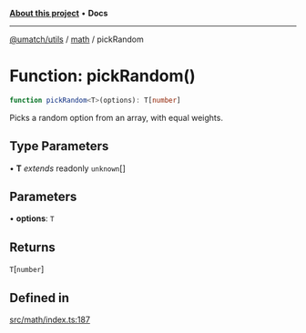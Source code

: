 [**About this project**](../../README.md) • **Docs**

***

[@umatch/utils](../../api.md) / [math](../README.md) / pickRandom

# Function: pickRandom()

```ts
function pickRandom<T>(options): T[number]
```

Picks a random option from an array, with equal weights.

## Type Parameters

• **T** *extends* readonly `unknown`[]

## Parameters

• **options**: `T`

## Returns

`T`\[`number`\]

## Defined in

[src/math/index.ts:187](https://github.com/umatch-oficial/utils/blob/main/src/math/index.ts#L187)
